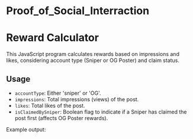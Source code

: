 # Proof_of_Social_Interraction
# Reward Calculator

This JavaScript program calculates rewards based on impressions and likes, considering account type (Sniper or OG Poster) and claim status.

## Usage

- `accountType`: Either 'sniper' or 'OG'.
- `impressions`: Total impressions (views) of the post.
- `likes`: Total likes of the post.
- `isClaimedBySniper`: Boolean flag to indicate if a Sniper has claimed the post first (affects OG Poster rewards).

Example output:
